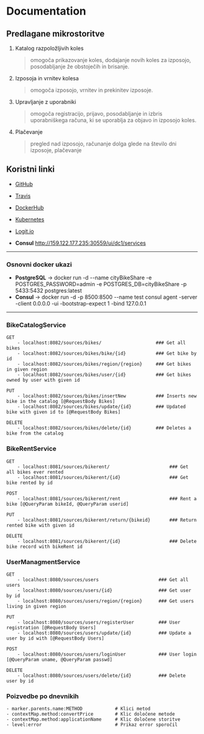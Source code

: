 # Documentation

## Predlagane mikrostoritve

1. Katalog razpoložljivih koles
    > omogoča prikazovanje koles, dodajanje novih koles za izposojo, posodabljanje že obstoječih in brisanje.

2. Izposoja in vrnitev kolesa
    > omogoča izposojo, vrnitev in prekinitev izposoje. 

3. Upravljanje z uporabniki
    > omogoča registracijo, prijavo, posodabljanje in izbris uporabniškega računa, ki se uporablja za objavo in izposojo koles.

4. Plačevanje
    > pregled nad izposojo, računanje dolga glede na število dni izposoje, plačevanje


## Koristni linki

- [GitHub](https://github.com/orgs/CityBikeShare/dashboard)

- [Travis](https://travis-ci.org/CityBikeShare)

- [DockerHub](https://hub.docker.com/u/citybikeshare)

- [Kubernetes](https://console.bluemix.net/containers-kubernetes/clusters/77a9d8f1d0d04857a4fa680904fca098/overview?region=ibm:yp:eu-de&resourceGroup=)

- [Logit.io](https://logit.io/a/5a3f88fc-ec2f-491e-a479-10351343c1ab)

- **Consul** http://159.122.177.235:30559/ui/dc1/services

---

### Osnovni docker ukazi

- **PostgreSQL** -> docker run -d --name cityBikeShare -e POSTGRES_PASSWORD=admin -e POSTGRES_DB=cityBikeShare -p 5433:5432 postgres:latest
- **Consul** -> docker run -d -p 8500:8500 --name test consul agent -server -client 0.0.0.0 -ui -bootstrap-expect 1 -bind 127.0.0.1

---

### BikeCatalogService
    GET
        - localhost:8082/sources/bikes/                    ### Get all bikes
        - localhost:8082/sources/bikes/bike/{id}           ### Get bike by id
        - localhost:8082/sources/bikes/region/{region}     ### Get bikes in given region
        - localhost:8082/sources/bikes/user/{id}           ### Get bikes owned by user with given id

    PUT
        - localhost:8082/sources/bikes/insertNew           ### Inserts new bike in the catalog [@RequestBody Bikes]
        - localhost:8082/sources/bikes/update/{id}         ### Updated bike with given id to [@RequestBody Bikes]

    DELETE
        - localhost:8082/sources/bikes/delete/{id}         ### Deletes a bike from the catalog
        
### BikeRentService
    GET
        - localhost:8081/sources/bikerent/                      ### Get all bikes ever rented
        - localhost:8081/sources/bikerent/{id}                  ### Get bike rented by id

    POST
        - localhost:8081/sources/bikerent/rent                  ### Rent a bike [@QueryParam bikeId, @QueryParam userid]

    PUT
        - localhost:8081/sources/bikerent/return/{bikeid}       ### Return rented bike with given id
        
    DELETE
        - localhost:8081/sources/bikerent/{id}                  ### Delete bike record with bikeRent id 

### UserManagmentService
    GET
        - localhost:8080/sources/users                      ### Get all users
        - localhost:8080/sources/users/{id}                 ### Get user by id
        - localhost:8080/sources/users/region/{region}      ### Get users living in given region
        
    PUT
        - localhost:8080/sources/users/registerUser         ### User registration [@RequestBody Users]
        - localhost:8080/sources/users/update/{id}          ### Update a user by id with [@RequestBody Users]

    POST
        - localhost:8080/sources/users/loginUser            ### User login [@QueryParam uname, @QueryParam passwd]

    DELETE
        - localhost:8080/sources/users/delete/{id}          ### Delete user by id

### Poizvedbe po dnevnikih
    - marker.parents.name:METHOD            # Klici metod
    - contextMap.method:convertPrice        # Klic določene metode
    - contextMap.method:applicationName     # Klic določene storitve
    - level:error                           # Prikaz error sporočil